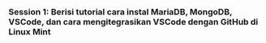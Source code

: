 ### Session 1: Berisi tutorial cara instal MariaDB, MongoDB, VSCode, dan cara mengitegrasikan VSCode dengan GitHub di Linux Mint



